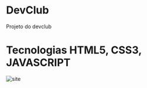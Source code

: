 # DevClub
 Projeto do devclub
 
# Tecnologias HTML5, CSS3, JAVASCRIPT

![site](https://user-images.githubusercontent.com/102436341/230525919-1167ef53-5cfc-4551-b625-6894dd0a26d8.png)
